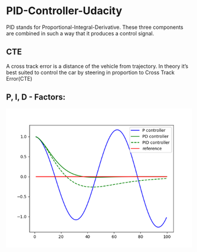 # PID-Controller-Udacity

PID stands for Proportional-Integral-Derivative. These three components are combined in such a way that it produces a control signal.

## CTE 
A cross track error is a distance of the vehicle from trajectory. In theory it’s best suited to control the car by steering in proportion to Cross Track Error(CTE)

## P, I, D - Factors:
![alt text](https://github.com/BY571/PID-Controller-Udacity/blob/master/IMG/pid.png)
